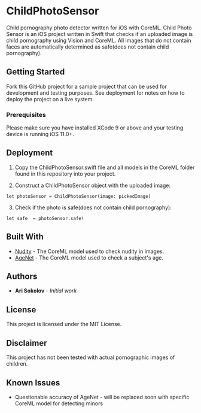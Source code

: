# ChildPhotoSensor

Child pornography photo detector written for iOS with CoreML. Child Photo Sensor is an iOS project written in Swift that checks if an uploaded image is child pornography using Vision and CoreML. All images that do not contain faces are automatically determined as safe(does not contain child pornography).

## Getting Started

Fork this GitHub project for a sample project that can be used for development and testing purposes. See deployment for notes on how to deploy the project on a live system.

### Prerequisites

Please make sure you have installed XCode 9 or above and your testing device is running iOS 11.0+.

## Deployment

1. Copy the ChildPhotoSensor.swift file and all models in the CoreML folder found in this repository into your project.

2. Construct a ChildPhotoSensor object with the uploaded image:
```
let photoSensor = ChildPhotoSensor(image: pickedImage)
```
3. Check if the photo is safe(does not contain child pornography):
```
let safe  = photoSensor.safe!
```
## Built With

* [Nudity](https://drive.google.com/file/d/0B5TjkH3njRqncDJpdDB1Tkl2S2s/vie) - The CoreML model used to check nudity in images.
* [AgeNet](https://drive.google.com/file/d/0B1ghKa_MYL6mT1J3T1BEeWx4TWc/view) - The CoreML model used to check a subject's age.

## Authors

* **Ari Sokolov** - *Initial work*

## License

This project is licensed under the MIT License.

## Disclaimer
This project has not been tested with actual pornographic images of children.

## Known Issues
* Questionable accuracy of AgeNet - will be replaced soon with specific CoreML model for detecting minors

